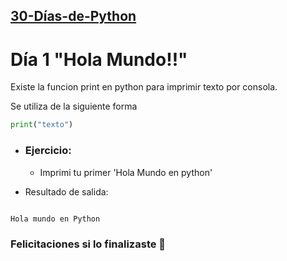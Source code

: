 ## [30-Días-de-Python](./../README.md)

# Día 1 "Hola Mundo!!"

Existe la funcion print en python para imprimir texto por consola.

Se utiliza de la siguiente forma

```python
print("texto")
```

- ### Ejercicio:

  - Imprimi tu primer 'Hola Mundo en python'

- Resultado de salida:

```bash

Hola mundo en Python

```

### Felicitaciones si lo finalizaste 🎊
